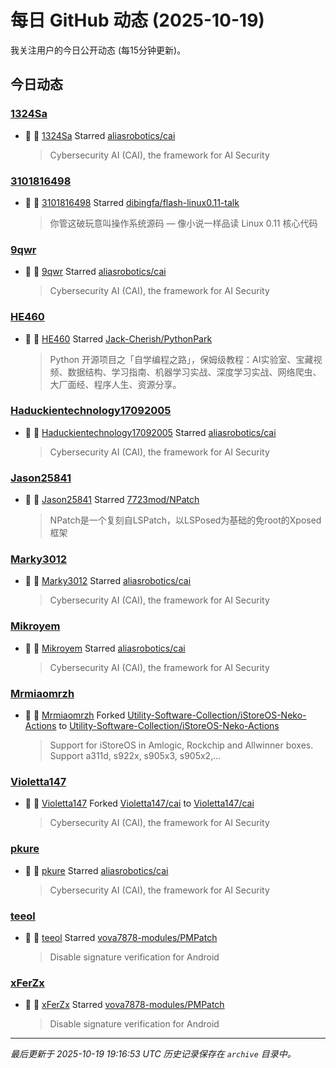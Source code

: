 # 每日 GitHub 动态 (2025-10-19)

我关注用户的今日公开动态 (每15分钟更新)。

## 今日动态

### [1324Sa](https://github.com/1324Sa)
- 🌟 👤 [1324Sa](https://github.com/1324Sa) Starred [aliasrobotics/cai](https://github.com/aliasrobotics/cai)
  > Cybersecurity AI (CAI), the framework for AI Security

### [3101816498](https://github.com/3101816498)
- 🌟 👤 [3101816498](https://github.com/3101816498) Starred [dibingfa/flash-linux0.11-talk](https://github.com/dibingfa/flash-linux0.11-talk)
  > 你管这破玩意叫操作系统源码 — 像小说一样品读 Linux 0.11 核心代码

### [9qwr](https://github.com/9qwr)
- 🌟 👤 [9qwr](https://github.com/9qwr) Starred [aliasrobotics/cai](https://github.com/aliasrobotics/cai)
  > Cybersecurity AI (CAI), the framework for AI Security

### [HE460](https://github.com/HE460)
- 🌟 👤 [HE460](https://github.com/HE460) Starred [Jack-Cherish/PythonPark](https://github.com/Jack-Cherish/PythonPark)
  > Python 开源项目之「自学编程之路」，保姆级教程：AI实验室、宝藏视频、数据结构、学习指南、机器学习实战、深度学习实战、网络爬虫、大厂面经、程序人生、资源分享。

### [Haduckientechnology17092005](https://github.com/Haduckientechnology17092005)
- 🌟 👤 [Haduckientechnology17092005](https://github.com/Haduckientechnology17092005) Starred [aliasrobotics/cai](https://github.com/aliasrobotics/cai)
  > Cybersecurity AI (CAI), the framework for AI Security

### [Jason25841](https://github.com/Jason25841)
- 🌟 👤 [Jason25841](https://github.com/Jason25841) Starred [7723mod/NPatch](https://github.com/7723mod/NPatch)
  > NPatch是一个复刻自LSPatch，以LSPosed为基础的免root的Xposed框架

### [Marky3012](https://github.com/Marky3012)
- 🌟 👤 [Marky3012](https://github.com/Marky3012) Starred [aliasrobotics/cai](https://github.com/aliasrobotics/cai)
  > Cybersecurity AI (CAI), the framework for AI Security

### [Mikroyem](https://github.com/Mikroyem)
- 🌟 👤 [Mikroyem](https://github.com/Mikroyem) Starred [aliasrobotics/cai](https://github.com/aliasrobotics/cai)
  > Cybersecurity AI (CAI), the framework for AI Security

### [Mrmiaomrzh](https://github.com/Mrmiaomrzh)
- 🍴 👤 [Mrmiaomrzh](https://github.com/Mrmiaomrzh) Forked [Utility-Software-Collection/iStoreOS-Neko-Actions](https://github.com/Utility-Software-Collection/iStoreOS-Neko-Actions) to [Utility-Software-Collection/iStoreOS-Neko-Actions](https://github.com/Utility-Software-Collection/iStoreOS-Neko-Actions)
  > Support for iStoreOS in Amlogic, Rockchip and Allwinner boxes. Support a311d, s922x, s905x3, s905x2,...

### [Violetta147](https://github.com/Violetta147)
- 🍴 👤 [Violetta147](https://github.com/Violetta147) Forked [Violetta147/cai](https://github.com/Violetta147/cai) to [Violetta147/cai](https://github.com/Violetta147/cai)
  > Cybersecurity AI (CAI), the framework for AI Security

### [pkure](https://github.com/pkure)
- 🌟 👤 [pkure](https://github.com/pkure) Starred [aliasrobotics/cai](https://github.com/aliasrobotics/cai)
  > Cybersecurity AI (CAI), the framework for AI Security

### [teeol](https://github.com/teeol)
- 🌟 👤 [teeol](https://github.com/teeol) Starred [vova7878-modules/PMPatch](https://github.com/vova7878-modules/PMPatch)
  > Disable signature verification for Android

### [xFerZx](https://github.com/xFerZx)
- 🌟 👤 [xFerZx](https://github.com/xFerZx) Starred [vova7878-modules/PMPatch](https://github.com/vova7878-modules/PMPatch)
  > Disable signature verification for Android


---
*最后更新于 2025-10-19 19:16:53 UTC*
*历史记录保存在 `archive` 目录中。*
